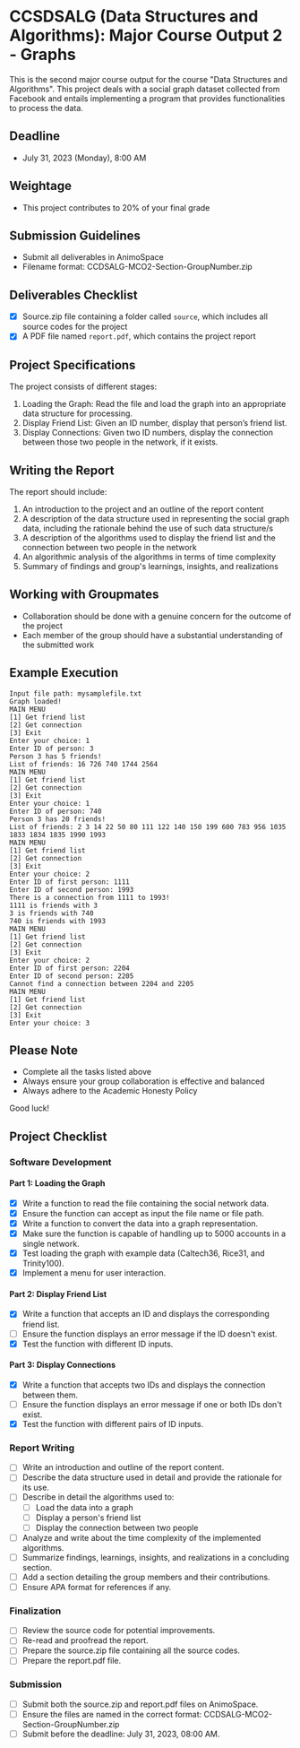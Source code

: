 # CCSDSALG (Data Structures and Algorithms): Major Course Output 2 - Graphs

This is the second major course output for the course "Data Structures and Algorithms". This project deals with a social graph dataset collected from Facebook and entails implementing a program that provides functionalities to process the data.

## Deadline

- July 31, 2023 (Monday), 8:00 AM

## Weightage

- This project contributes to 20% of your final grade

## Submission Guidelines

- Submit all deliverables in AnimoSpace
- Filename format: CCDSALG-MCO2-Section-GroupNumber.zip

## Deliverables Checklist

- [x] Source.zip file containing a folder called `source`, which includes all source codes for the project
- [x] A PDF file named `report.pdf`, which contains the project report

## Project Specifications

The project consists of different stages:

1. Loading the Graph: Read the file and load the graph into an appropriate data structure for processing.
2. Display Friend List: Given an ID number, display that person’s friend list.
3. Display Connections: Given two ID numbers, display the connection between those two people in the network, if it exists.

## Writing the Report

The report should include:

1. An introduction to the project and an outline of the report content
2. A description of the data structure used in representing the social graph data, including the rationale behind the use of such data structure/s
3. A description of the algorithms used to display the friend list and the connection between two people in the network
4. An algorithmic analysis of the algorithms in terms of time complexity
5. Summary of findings and group's learnings, insights, and realizations

## Working with Groupmates

- Collaboration should be done with a genuine concern for the outcome of the project
- Each member of the group should have a substantial understanding of the submitted work

## Example Execution

```plaintext
Input file path: mysamplefile.txt
Graph loaded!
MAIN MENU
[1] Get friend list
[2] Get connection
[3] Exit
Enter your choice: 1
Enter ID of person: 3
Person 3 has 5 friends!
List of friends: 16 726 740 1744 2564
MAIN MENU
[1] Get friend list
[2] Get connection
[3] Exit
Enter your choice: 1
Enter ID of person: 740
Person 3 has 20 friends!
List of friends: 2 3 14 22 50 80 111 122 140 150 199 600 783 956 1035 1833 1834 1835 1990 1993
MAIN MENU
[1] Get friend list
[2] Get connection
[3] Exit
Enter your choice: 2
Enter ID of first person: 1111
Enter ID of second person: 1993
There is a connection from 1111 to 1993!
1111 is friends with 3
3 is friends with 740
740 is friends with 1993
MAIN MENU
[1] Get friend list
[2] Get connection
[3] Exit
Enter your choice: 2
Enter ID of first person: 2204
Enter ID of second person: 2205
Cannot find a connection between 2204 and 2205
MAIN MENU
[1] Get friend list
[2] Get connection
[3] Exit
Enter your choice: 3
```

## Please Note

- Complete all the tasks listed above
- Always ensure your group collaboration is effective and balanced
- Always adhere to the Academic Honesty Policy

Good luck!

## Project Checklist
### Software Development 

#### Part 1: Loading the Graph
- [x] Write a function to read the file containing the social network data.
- [x] Ensure the function can accept as input the file name or file path.
- [x] Write a function to convert the data into a graph representation.
- [x] Make sure the function is capable of handling up to 5000 accounts in a single network.
- [x] Test loading the graph with example data (Caltech36, Rice31, and Trinity100).
- [x] Implement a menu for user interaction.

#### Part 2: Display Friend List
- [x] Write a function that accepts an ID and displays the corresponding friend list.
- [ ] Ensure the function displays an error message if the ID doesn't exist.
- [x] Test the function with different ID inputs.

#### Part 3: Display Connections
- [x] Write a function that accepts two IDs and displays the connection between them.
- [ ] Ensure the function displays an error message if one or both IDs don't exist.
- [x] Test the function with different pairs of ID inputs.

### Report Writing

- [ ] Write an introduction and outline of the report content.
- [ ] Describe the data structure used in detail and provide the rationale for its use.
- [ ] Describe in detail the algorithms used to:
  - [ ] Load the data into a graph
  - [ ] Display a person's friend list
  - [ ] Display the connection between two people
- [ ] Analyze and write about the time complexity of the implemented algorithms.
- [ ] Summarize findings, learnings, insights, and realizations in a concluding section.
- [ ] Add a section detailing the group members and their contributions.
- [ ] Ensure APA format for references if any.

### Finalization

- [ ] Review the source code for potential improvements.
- [ ] Re-read and proofread the report.
- [ ] Prepare the source.zip file containing all the source codes.
- [ ] Prepare the report.pdf file.

### Submission

- [ ] Submit both the source.zip and report.pdf files on AnimoSpace.
- [ ] Ensure the files are named in the correct format: CCDSALG-MCO2-Section-GroupNumber.zip
- [ ] Submit before the deadline: July 31, 2023, 08:00 AM.
